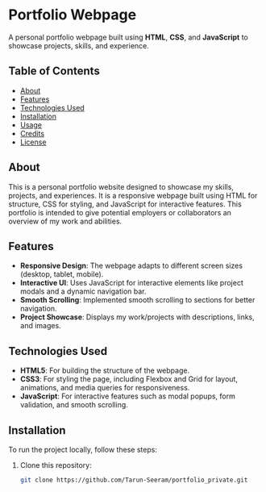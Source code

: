# Portfolio Webpage

A personal portfolio webpage built using **HTML**, **CSS**, and **JavaScript** to showcase projects, skills, and experience.

## Table of Contents

- [About](#about)
- [Features](#features)
- [Technologies Used](#technologies-used)
- [Installation](#installation)
- [Usage](#usage)
- [Credits](#credits)
- [License](#license)

## About

This is a personal portfolio website designed to showcase my skills, projects, and experiences. It is a responsive webpage built using HTML for structure, CSS for styling, and JavaScript for interactive features. This portfolio is intended to give potential employers or collaborators an overview of my work and abilities.

## Features

- **Responsive Design**: The webpage adapts to different screen sizes (desktop, tablet, mobile).
- **Interactive UI**: Uses JavaScript for interactive elements like project modals and a dynamic navigation bar.
- **Smooth Scrolling**: Implemented smooth scrolling to sections for better navigation.
- **Project Showcase**: Displays my work/projects with descriptions, links, and images.

## Technologies Used

- **HTML5**: For building the structure of the webpage.
- **CSS3**: For styling the page, including Flexbox and Grid for layout, animations, and media queries for responsiveness.
- **JavaScript**: For interactive features such as modal popups, form validation, and smooth scrolling.

## Installation

To run the project locally, follow these steps:

1. Clone this repository:
   ```bash
   git clone https://github.com/Tarun-Seeram/portfolio_private.git
